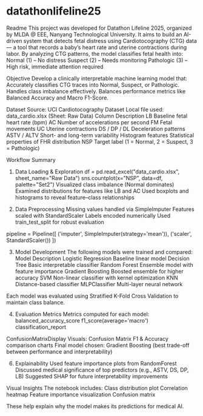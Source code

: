 # datathonlifeline25
Readme
This project was developed for Datathon Lifeline 2025, organized by MLDA @ EEE, Nanyang Technological University.
It aims to build an AI-driven system that detects fetal distress using Cardiotocography (CTG) data — a tool that records a baby’s heart rate and uterine contractions during labor.
By analyzing CTG patterns, the model classifies fetal health into:
Normal (1) – No distress
Suspect (2) – Needs monitoring
Pathologic (3) – High risk, immediate attention required

Objective
Develop a clinically interpretable machine learning model that:
Accurately classifies CTG traces into Normal, Suspect, or Pathologic.
Handles class imbalance effectively.
Balances performance metrics like Balanced Accuracy and Macro F1-Score.

Dataset
Source: UCI Cardiotocography Dataset
Local file used: data_cardio.xlsx (Sheet: Raw Data)
Column
Description
LB
Baseline fetal heart rate (bpm)
AC
Number of accelerations per second
FM
Fetal movements
UC
Uterine contractions
DS / DP / DL
Deceleration patterns
ASTV / ALTV
Short- and long-term variability
Histogram features
Statistical properties of FHR distribution
NSP
Target label (1 = Normal, 2 = Suspect, 3 = Pathologic)


Workflow Summary
1. Data Loading & Exploration
df = pd.read_excel("data_cardio.xlsx", sheet_name="Raw Data")
sns.countplot(x="NSP", data=df, palette="Set2")
Visualized class imbalance (Normal dominates)
Examined distributions for features like LB and AC
Used boxplots and histograms to reveal feature–class relationships

2. Data Preprocessing
Missing values handled via SimpleImputer
Features scaled with StandardScaler
Labels encoded numerically
Used train_test_split for robust evaluation

pipeline = Pipeline([
    ('imputer', SimpleImputer(strategy='mean')),
    ('scaler', StandardScaler())
])


3. Model Development
The following models were trained and compared:
Model
Description
Logistic Regression
Baseline linear model
Decision Tree
Basic interpretable classifier
Random Forest
Ensemble model with feature importance
Gradient Boosting
Boosted ensemble for higher accuracy
SVM
Non-linear classifier with kernel optimization
KNN
Distance-based classifier
MLPClassifier
Multi-layer neural network

Each model was evaluated using Stratified K-Fold Cross Validation to maintain class balance.

4. Evaluation Metrics
Metrics computed for each model:
balanced_accuracy_score
f1_score(average='macro')
classification_report

ConfusionMatrixDisplay
Visuals:
Confusion Matrix
F1 & Accuracy comparison charts
Final model chosen: Gradient Boosting (best trade-off between performance and interpretability)

6. Explainability
Used feature importance plots from RandomForest
Discussed medical significance of top predictors (e.g., ASTV, DS, DP, LB)
Suggested SHAP for future interpretability improvements

Visual Insights
The notebook includes:
Class distribution plot
Correlation heatmap
Feature importance visualization
Confusion matrix

These help explain why the model makes its predictions for medical AI.
